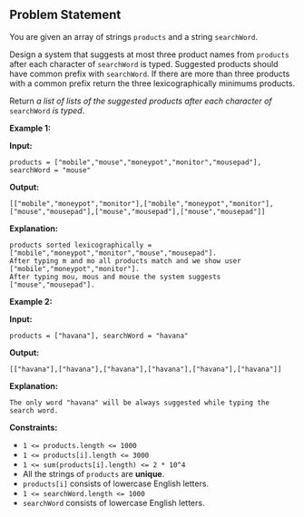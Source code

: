 ## Problem Statement

You are given an array of strings `products` and a string `searchWord`.

Design a system that suggests at most three product names from `products` after each character of `searchWord` is typed. Suggested products should have common prefix with `searchWord`. If there are more than three products with a common prefix return the three lexicographically minimums products.

Return _a list of lists of the suggested products after each character of_ `searchWord` _is typed_.

**Example 1:**

**Input:**
```text
products = ["mobile","mouse","moneypot","monitor","mousepad"], searchWord = "mouse"
```

**Output:**
```text
[["mobile","moneypot","monitor"],["mobile","moneypot","monitor"],["mouse","mousepad"],["mouse","mousepad"],["mouse","mousepad"]]
```

**Explanation:**
```text
products sorted lexicographically = ["mobile","moneypot","monitor","mouse","mousepad"].
After typing m and mo all products match and we show user ["mobile","moneypot","monitor"].
After typing mou, mous and mouse the system suggests ["mouse","mousepad"].
```

**Example 2:**

**Input:**
```text
products = ["havana"], searchWord = "havana"
```

**Output:**
```text
[["havana"],["havana"],["havana"],["havana"],["havana"],["havana"]]
```

**Explanation:**
```text
The only word "havana" will be always suggested while typing the search word.
```

**Constraints:**
-   `1 <= products.length <= 1000`
-   `1 <= products[i].length <= 3000`
-   `1 <= sum(products[i].length) <= 2 * 10^4`
-   All the strings of `products` are **unique**.
-   `products[i]` consists of lowercase English letters.
-   `1 <= searchWord.length <= 1000`
-   `searchWord` consists of lowercase English letters.